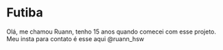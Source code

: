 # Futiba
Olá, me chamou Ruann, tenho 15 anos quando comecei com esse projeto. Meu insta para contato é esse aqui @ruann_hsw
